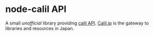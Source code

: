  node-calil API
======================

A small *unofficial* library providing [calil API](https://calil.jp/doc/api.html).
[Calil.jp](https://calil.jp/) is the gateway to libraries and resources in Japan.
